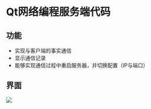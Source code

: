 # Qt网络编程服务端代码

## 功能
- 实现与客户端的事实通信
- 显示通信记录
- 能够实现通信过程中重启服务器，并切换配置（IP与端口）

## 界面
![](https://img2024.cnblogs.com/blog/2734270/202502/2734270-20250220092213957-508133811.png)
